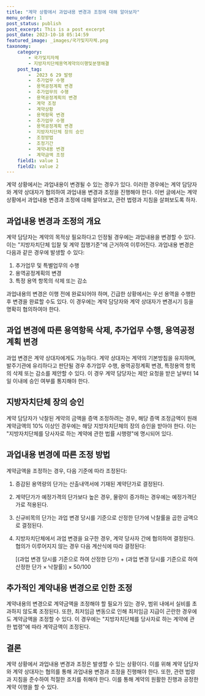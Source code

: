 ```yaml
---
title: "계약 상황에서 과업내용 변경과 조정에 대해 알아보자"
menu_order: 1
post_status: publish
post_excerpt: This is a post excerpt
post_date: 2023-10-18 05:14:59
featured_image: _images/국가및지자체.png
taxonomy:
    category:
        - 국가및지자체
        - 지방자치단체용역계약의이행및분쟁해결
    post_tag:
        -  2023 6 29 발령
        -  추가업무 수행
        -  용역공정계획 변경
        -  추가업무의 수행
        -  용역공정계획의 변경
        -  계약 조정
        -  계약상황
        -  용역항목 변경
        -  추가업무 수행
        -  용역공정계획 변경
        -  지방자치단체 장의 승인
        -  조정방법
        -  조정기간
        -  계약내용 변경
        -  계약금액 조정
    field1: value 1
    field2: value 2
---
```



계약 상황에서는 과업내용이 변경될 수 있는 경우가 있다. 이러한 경우에는 계약 담당자와 계약 상대자가 협의하여 과업내용 변경과 조정을 진행해야 한다. 이번 글에서는 계약 상황에서 과업내용 변경과 조정에 대해 알아보고, 관련 법령과 지침을 살펴보도록 하자.

## 과업내용 변경과 조정의 개요

계약 담당자는 계약의 목적상 필요하다고 인정될 경우에는 과업내용을 변경할 수 있다. 이는 "지방자치단체 입찰 및 계약 집행기준"에 근거하여 이루어진다. 과업내용 변경은 다음과 같은 경우에 발생할 수 있다:

1. 추가업무 및 특별업무의 수행
2. 용역공정계획의 변경
3. 특정 용역 항목의 삭제 또는 감소

과업내용의 변경은 이행 전에 완료되어야 하며, 긴급한 상황에서는 우선 용역을 수행한 후 변경을 완료할 수도 있다. 이 경우에는 계약 담당자와 계약 상대자가 변경시기 등을 명확히 협의하여야 한다.

## 과업 변경에 따른 용역항목 삭제, 추가업무 수행, 용역공정계획 변경

과업 변경은 계약 상대자에게도 가능하다. 계약 상대자는 계약의 기본방침을 유지하며, 발주기관에 유리하다고 판단될 경우 추가업무 수행, 용역공정계획 변경, 특정용역 항목의 삭제 또는 감소를 제안할 수 있다. 이 경우 계약 담당자는 제안 요청을 받은 날부터 14일 이내에 승인 여부를 통지해야 한다.

## 지방자치단체 장의 승인

계약 담당자가 낙찰된 계약의 금액을 증액 조정하려는 경우, 해당 증액 조정금액이 원래 계약금액의 10% 이상인 경우에는 해당 지방자치단체의 장의 승인을 받아야 한다. 이는 "지방자치단체를 당사자로 하는 계약에 관한 법률 시행령"에 명시되어 있다.

## 과업내용 변경에 따른 조정 방법

계약금액을 조정하는 경우, 다음 기준에 따라 조정된다:

1. 증감된 용역량의 단가는 산출내역서에 기재된 계약단가로 결정된다.
2. 계약단가가 예정가격의 단가보다 높은 경우, 물량이 증가하는 경우에는 예정가격단가로 적용된다.
3. 신규비목의 단가는 과업 변경 당시를 기준으로 산정한 단가에 낙찰률을 곱한 금액으로 결정된다.
4. 지방자치단체에서 과업 변경을 요구한 경우, 계약 당사자 간에 협의하여 결정된다. 협의가 이루어지지 않는 경우 다음 계산식에 따라 결정된다:

   [(과업 변경 당시를 기준으로 하여 산정한 단가) + (과업 변경 당시를 기준으로 하여 산정한 단가 × 낙찰률)] × 50/100

## 추가적인 계약내용 변경으로 인한 조정

계약내용의 변경으로 계약금액을 조정해야 할 필요가 있는 경우, 범위 내에서 실비를 초과하지 않도록 조정된다. 또한, 최저임금 변동으로 인해 최저임금 지급이 곤란한 경우에도 계약금액을 조정할 수 있다. 이 경우에는 "지방자치단체를 당사자로 하는 계약에 관한 법령"에 따라 계약금액이 조정된다.

## 결론

계약 상황에서 과업내용 변경과 조정은 발생할 수 있는 상황이다. 이를 위해 계약 담당자와 계약 상대자는 협의를 통해 과업내용 변경과 조정을 진행해야 한다. 또한, 관련 법령과 지침을 준수하여 적절한 조치를 취해야 한다. 이를 통해 계약의 원활한 진행과 공정한 계약 이행을 할 수 있다.
